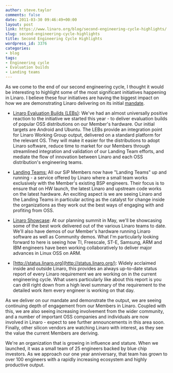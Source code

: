```yaml
---
author: steve.taylor
comments: false
date: 2011-03-30 09:46:49+00:00
layout: post
link: https://www.linaro.org/blog/second-engineering-cycle-highlights/
slug: second-engineering-cycle-highlights
title: Second Engineering Cycle Highlights
wordpress_id: 3376
categories:
- blog
tags:
- Engineering cycle
- Evaluation builds
- Landing teams
---
```


As we come to the end of our second engineering cycle, I thought it would be interesting to highlight some of the most significant initiatives happening in Linaro. I believe these four initiatives are having the biggest impact on how we are demonstrating Linaro delivering on its initial [mandate](http://www.linaro.org/why-linaro).



	
  * [Linaro Evaluation Builds (LEBs)](https://wiki.linaro.org/Platform/Android): We've had an almost universally positive reaction to the initiative we started this year - to deliver evaluation builds of popular OSS distributions on our Member's hardware. Our initial targets are Android and Ubuntu. The LEBs provide an integration point for Linaro Working Group output, delivered on a standard platform for the relevant OS. They will make it easier for the distributions to adopt Linaro software, reduce time to market for our Members through streamlined integration and validation of our Landing Team efforts, and mediate the flow of innovation between Linaro and each OSS distribution's engineering teams.

	
  * [Landing Teams:](https://wiki.linaro.org/LandingTeams) All our SiP Members now have "Landing Teams" up and running - a service offered by Linaro where a small team works exclusively with the Member's existing BSP engineers. Their focus is to ensure that on HW launch, the latest Linaro and upstream code works on the latest hardware. An exciting aspect is we are seeing Linaro and the Landing Teams in particular acting as the catalyst for change inside the organizations as they work out the best ways of engaging with and profiting from OSS.

	
  * [Linaro Showcase](https://wiki.linaro.org/Events/2011-05-LDS): At our planning summit in May, we'll be showcasing some of the best work delivered out of the various Linaro teams to date. We'll also have demos of our Member's hardware running Linaro software as well as Community demos. What I'm particularly looking forward to here is seeing how TI, Freescale, ST-E, Samsung, ARM and IBM engineers have been working collaboratively to deliver major advances in Linux OSS on ARM.

	
  * [http://status.linaro.org](http://status.linaro.org/): Widely acclaimed inside and outside Linaro, this provides an always up-to-date status report of every Linaro requirement we are working on in the current engineering cycle. What users particularly like about this report is you can drill right down from a high level summary of the requirement to the detailed work item every engineer is working on that day.


As we deliver on our mandate and demonstrate the output, we are seeing continuing depth of engagement from our Members in Linaro. Coupled with this, we are also seeing increasing involvement from the wider community, and a number of important OSS companies and individuals are now involved in Linaro - expect to see further announcements in this area soon. Finally, other silicon vendors are watching Linaro with interest, as they see the value the current Members are deriving.

We're an organization that is growing in influence and stature. When we launched, it was a small team of 25 engineers backed by blue chip investors. As we approach our one year anniversary, that team has grown to over 100 engineers with a rapidly increasing ecosystem and highly productive output.

